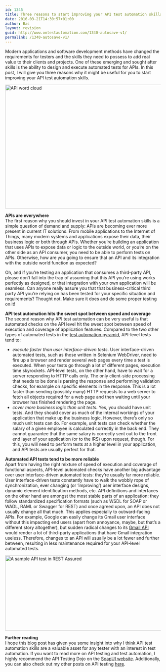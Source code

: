 ```yaml
---
id: 1345
title: Three reasons to start improving your API test automation skills
date: 2016-03-21T14:30:57+01:00
author: Bas
layout: revision
guid: http://www.ontestautomation.com/1340-autosave-v1/
permalink: /1340-autosave-v1/
---
```

Modern applications and software development methods have changed the requirements for testers and the skills they need to possess to add real value to their clients and projects. One of these emerging and sought after skills is the ability to design and execute automated tests for APIs. In this post, I will give you three reasons why it might be useful for you to start improving your API test automation skills.

<a href="http://www.ontestautomation.com/?attachment_id=1342" rel="attachment wp-att-1342"><img src="http://www.ontestautomation.com/wp-content/uploads/2016/03/api_wordcloud.jpg" alt="API word cloud" width="698" height="400" class="aligncenter size-full wp-image-1342" srcset="https://www.ontestautomation.com/wp-content/uploads/2016/03/api_wordcloud.jpg 698w, https://www.ontestautomation.com/wp-content/uploads/2016/03/api_wordcloud-300x172.jpg 300w" sizes="(max-width: 698px) 100vw, 698px" /></a>

**APIs are everywhere**  
The first reason why you should invest in your API test automation skills is a simple question of demand and supply: APIs are becoming ever more present in current IT solutions. From mobile applications to the Internet of Things, many modern systems and applications expose their data, their business logic or both through APIs. Whether you&#8217;re building an application that uses APIs to expose data or logic to the outside world, or you&#8217;re on the other side as an API consumer, you need to be able to perform tests on APIs. Otherwise, how are you going to ensure that an API and its integration with the outside world function as expected?

Oh, and if you&#8217;re testing an application that consumes a third-party API, please don&#8217;t fall into the trap of assuming that this API you&#8217;re using works perfectly as designed, or that integration with your own application will be seamless. Can anyone really assure you that that business-critical third party API you&#8217;re relying on has been tested for your specific situation and requirements? Thought not. Make sure it does and do some proper testing on it!

**API test automation hits the sweet spot between speed and coverage**  
The second reason why API test automation can be very useful is that automated checks on the API level hit the sweet spot between speed of execution and coverage of application features. Compared to the two other types of automated tests in the <a href="https://www.mountaingoatsoftware.com/blog/the-forgotten-layer-of-the-test-automation-pyramid" target="_blank">test automation pyramid</a>, API-level tests tend to:

  * _execute faster than user interface-driven tests_. User interface-driven automated tests, such as those written in Selenium WebDriver, need to fire up a browser and render several web pages every time a test is executed. When your tests go through a lot of different pages, execution time skyrockets. API-level tests, on the other hand, have to wait for a server responding to HTTP calls only. The only client-side processing that needs to be done is parsing the response and performing validation checks, for example on specific elements in the response. This is a lot faster than sending (possibly many) HTTP requests to a web server to fetch all objects required for a web page and then waiting until your browser has finished rendering the page.
  * _cover more business logic than unit tests_. Yes, you should have unit tests. And they should cover as much of the internal workings of your application that make up the business logic. However, there&#8217;s only so much unit tests can do. For example, unit tests can check whether the salary of a given employee is calculated correctly in the back end. They cannot guarantee that the same salary is correctly sent out to the front end layer of your application (or to the IRS) upon request, though. For this, you will need to perform tests at a higher level in your application, and API tests are usually perfect for that.

**Automated API tests tend to be more reliable**  
Apart from having the right mixture of speed of execution and coverage of functional aspects, API-level automated checks have another big advantage over user interface-driven automated tests: they&#8217;re usually far more reliable. User interface-driven tests constantly have to walk the wobbly rope of synchronization, ever changing (or &#8216;improving&#8217;) user interface designs, dynamic element identification methods, etc. API definitions and interfaces on the other hand are amongst the most stable parts of an application: they follow standardized specification formats (such as WSDL for SOAP or WADL, RAML or Swagger for REST) and once agreed upon, an API does not usually change all that much. This applies especially to outward-facing APIs. For example, Google can easily change its Gmail user interface without this impacting end users (apart from annoyance, maybe, but that&#8217;s a different story altogether), but sudden radical changes to its <a href="https://developers.google.com/gmail/api/" target="_blank">Gmail API</a> would render a lot of third-party applications that have Gmail integration useless. Therefore, changes to an API will usually be a lot fewer and further between, resulting in less maintenance required for your API-level automated tests.

<a href="http://www.ontestautomation.com/?attachment_id=1343" rel="attachment wp-att-1343"><img src="http://www.ontestautomation.com/wp-content/uploads/2016/03/sample_API_test.png" alt="A sample API test in REST Assured" width="582" height="243" class="aligncenter size-full wp-image-1343" srcset="https://www.ontestautomation.com/wp-content/uploads/2016/03/sample_API_test.png 582w, https://www.ontestautomation.com/wp-content/uploads/2016/03/sample_API_test-300x125.png 300w" sizes="(max-width: 582px) 100vw, 582px" /></a>

**Further reading**  
I hope this blog post has given you some insight into why I think API test automation skills are a valuable asset for any tester with an interest in test automation. If you want to read more on API testing and test automation, I highly recommend the API Testing Dojo on the <a href="https://www.soapui.org/testing-dojo/welcome-to-the-dojo/overview.html" target="_blank">SoapUI website</a>. Additionally, you can also check out my other posts on API testing <a href="http://www.ontestautomation.com/category/api-testing/" target="_blank">here</a>.